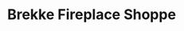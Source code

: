 ---
title: "Brekke Fireplace Shoppe"
url: /rochester/brekke-fireplace-shoppe/
shop: doityourself
---